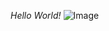 *Hello World!*
![Image](https://okonomikitchen.com/wp-content/uploads/2021/11/ramen-pancakes-1-of-1-683x1024.jpg)
